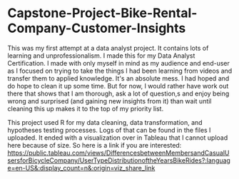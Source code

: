 # Capstone-Project-Bike-Rental-Company-Customer-Insights
This was my first attempt at a data analyst project.  It contains lots of learning and unprofessionalism. I made this for my Data Analyst Certification.  I made with only myself in mind as my audience and end-user as I focused on trying to take the things I had been learning from videos and transfer them to applied knowledge.  It's an absolute mess.  I had hoped and do hope to clean it up some time.  But for now, I would rather have work out there that shows that I am thorough, ask a lot of question,s and enjoy being wrong and surprised (and gaining new insights from it) than wait until cleaning this up makes it to the top of my priority list.

This project used R for my data cleaning, data transformation, and hypotheses testing processes.  Logs of that can be found in the files I uploaded.  It ended with a visualization over in Tableau that I cannot upload here because of size.  So here is a link if you are interested: https://public.tableau.com/views/DifferencesbetweenMembersandCasualUsersforBicycleCompany/UserTypeDistributionoftheYearsBikeRides?:language=en-US&:display_count=n&:origin=viz_share_link
